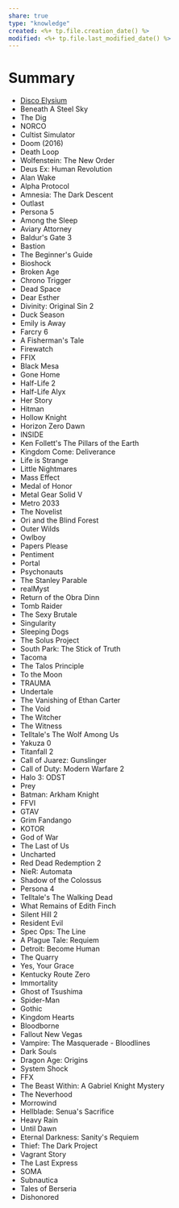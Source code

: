 ```yaml
---
share: true
type: "knowledge"
created: <%+ tp.file.creation_date() %> 
modified: <%+ tp.file.last_modified_date() %>
---
```

# Summary
  
 - [Disco Elysium](Disco%20Elysium.md)
 - Beneath A Steel Sky
 - The Dig
 - NORCO
 - Cultist Simulator
 - Doom (2016)
 - Death Loop
 - Wolfenstein: The New Order
 - Deus Ex: Human Revolution
 - Alan Wake
 - Alpha Protocol
 - Amnesia: The Dark Descent
 - Outlast
 - Persona 5
 - Among the Sleep
 - Aviary Attorney
 - Baldur's Gate 3
 - Bastion
 - The Beginner's Guide
 - Bioshock
 - Broken Age
 - Chrono Trigger
 - Dead Space
 - Dear Esther
 - Divinity: Original Sin 2
 - Duck Season
 - Emily is Away
 - Farcry 6
 - A Fisherman's Tale
 - Firewatch
 - FFIX
 - Black Mesa
 - Gone Home
 - Half-Life 2
 - Half-Life Alyx
 - Her Story
 - Hitman
 - Hollow Knight
 - Horizon Zero Dawn
 - INSIDE
 - Ken Follett's The Pillars of the Earth
 - Kingdom Come: Deliverance
 - Life is Strange
 - Little Nightmares
 - Mass Effect
 - Medal of Honor
 - Metal Gear Solid V
 - Metro 2033
 - The Novelist
 - Ori and the Blind Forest
 - Outer Wilds
 - Owlboy
 - Papers Please
 - Pentiment
 - Portal
 - Psychonauts
 - The Stanley Parable
 - realMyst
 - Return of the Obra Dinn
 - Tomb Raider
 - The Sexy Brutale
 - Singularity
 - Sleeping Dogs
 - The Solus Project
 - South Park: The Stick of Truth
 - Tacoma
 - The Talos Principle
 - To the Moon
 - TRAUMA
 - Undertale
 - The Vanishing of Ethan Carter
 - The Void
 - The Witcher
 - The Witness
 - Telltale's The Wolf Among Us
 - Yakuza 0
 - Titanfall 2
 - Call of Juarez: Gunslinger
 - Call of Duty: Modern Warfare 2
 - Halo 3: ODST
 - Prey
 - Batman: Arkham Knight
 - FFVI
 - GTAV
 - Grim Fandango
 - KOTOR
 - God of War
 - The Last of Us
 - Uncharted
 - Red Dead Redemption 2
 - NieR: Automata
 - Shadow of the Colossus
 - Persona 4
 - Telltale's The Walking Dead
 - What Remains of Edith Finch
 - Silent Hill 2
 - Resident Evil
 - Spec Ops: The Line
 - A Plague Tale: Requiem
 - Detroit: Become Human
 - The Quarry
 - Yes, Your Grace
 - Kentucky Route Zero
 - Immortality
 - Ghost of Tsushima
 - Spider-Man
 - Gothic
 - Kingdom Hearts
 - Bloodborne
 - Fallout New Vegas
 - Vampire: The Masquerade - Bloodlines
 - Dark Souls
 - Dragon Age: Origins
 - System Shock
 - FFX
 - The Beast Within: A Gabriel Knight Mystery
 - The Neverhood
 - Morrowind
 - Hellblade: Senua's Sacrifice
 - Heavy Rain
 - Until Dawn
 - Eternal Darkness: Sanity's Requiem
 - Thief: The Dark Project
 - Vagrant Story
 - The Last Express
 - SOMA
 - Subnautica
 - Tales of Berseria
 - Dishonored